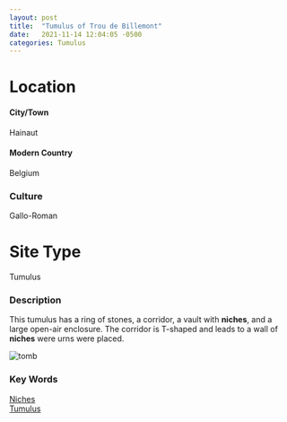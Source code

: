 ```yaml
---
layout: post
title:  "Tumulus of Trou de Billemont"
date:   2021-11-14 12:04:05 -0500
categories: Tumulus
---
```

# Location
#### City/Town
Hainaut
#### Modern Country
Belgium
### Culture
Gallo-Roman
# Site Type
Tumulus


### Description
This tumulus has a ring of stones, a corridor, a vault with **niches**, and a large open-air enclosure. The corridor is T-shaped and leads to a wall of **niches** were urns were placed.

![tomb](https://upload.wikimedia.org/wikipedia/commons/thumb/d/d9/Tumulus_du_Trou_de_Billemont_01.jpg/399px-Tumulus_du_Trou_de_Billemont_01.jpg)

### Key Words
[Niches](https://www.britannica.com/technology/niche-architecture)\
[Tumulus](https://en.wikipedia.org/wiki/Tumulus)
